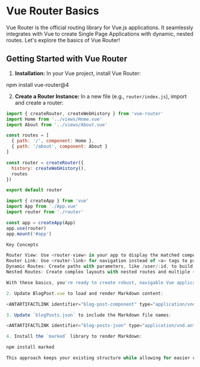 # Vue Router Basics

Vue Router is the official routing library for Vue.js applications. It seamlessly integrates with Vue to create Single Page Applications with dynamic, nested routes. Let's explore the basics of Vue Router!

## Getting Started with Vue Router

1. **Installation:** In your Vue project, install Vue Router:

npm install vue-router@4

2. **Create a Router Instance:** In a new file (e.g., `router/index.js`), import and create a router:
```javascript
import { createRouter, createWebHistory } from 'vue-router'
import Home from '../views/Home.vue'
import About from '../views/About.vue'

const routes = [
  { path: '/', component: Home },
  { path: '/about', component: About }
]

const router = createRouter({
  history: createWebHistory(),
  routes
})

export default router

import { createApp } from 'vue'
import App from './App.vue'
import router from './router'

const app = createApp(App)
app.use(router)
app.mount('#app')

Key Concepts

Router View: Use <router-view> in your app to display the matched component for the current route.
Router Link: Use <router-link> for navigation instead of <a> tags to prevent page reloads.
Dynamic Routes: Create paths with parameters, like /user/:id, to build dynamic pages.
Nested Routes: Create complex layouts with nested routes and multiple <router-view> components.

With these basics, you're ready to create robust, navigable Vue applications. Happy routing!

2. Update BlogPost.vue to load and render Markdown content:

<ANTARTIFACTLINK identifier="blog-post-component" type="application/vnd.ant.code" language="vue" title="Updated BlogPost.vue" isClosed="true" />

3. Update `blogPosts.json` to include the Markdown file names:

<ANTARTIFACTLINK identifier="blog-posts-json" type="application/vnd.ant.code" language="json" title="Updated blogPosts.json" isClosed="true" />

4. Install the `marked` library to render Markdown:

npm install marked

This approach keeps your existing structure while allowing for easier content management using Markdown files. The BlogPost component now acts as a wrapper, loading and rendering the appropriate Markdown content for each post.